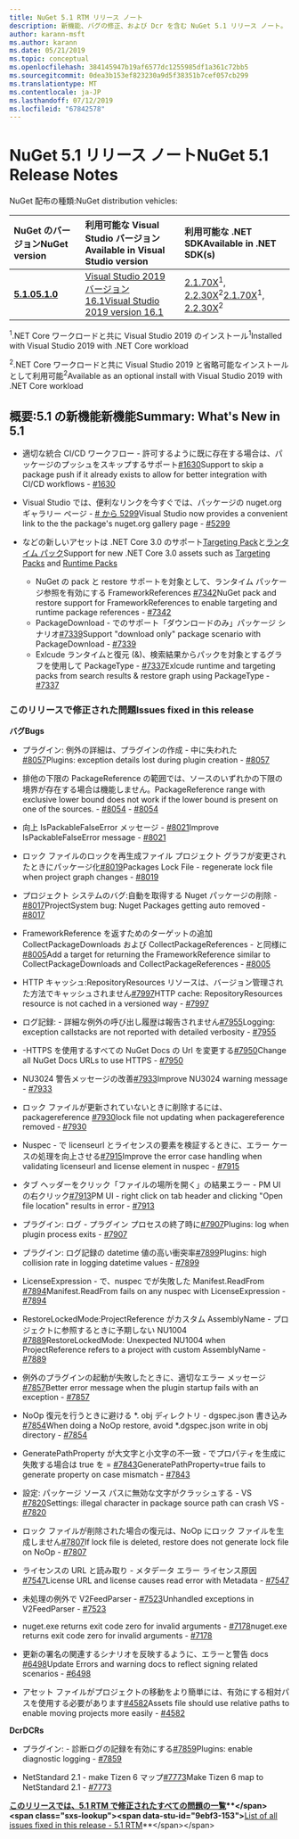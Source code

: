 ```yaml
---
title: NuGet 5.1 RTM リリース ノート
description: 新機能、バグの修正、および Dcr を含む NuGet 5.1 リリース ノート。
author: karann-msft
ms.author: karann
ms.date: 05/21/2019
ms.topic: conceptual
ms.openlocfilehash: 384145947b19af6577dc1255985df1a361c72bb5
ms.sourcegitcommit: 0dea3b153ef823230a9d5f38351b7cef057cb299
ms.translationtype: MT
ms.contentlocale: ja-JP
ms.lasthandoff: 07/12/2019
ms.locfileid: "67842578"
---
```

# <a name="nuget-51-release-notes"></a><span data-ttu-id="9ebf3-103">NuGet 5.1 リリース ノート</span><span class="sxs-lookup"><span data-stu-id="9ebf3-103">NuGet 5.1 Release Notes</span></span>

<span data-ttu-id="9ebf3-104">NuGet 配布の種類:</span><span class="sxs-lookup"><span data-stu-id="9ebf3-104">NuGet distribution vehicles:</span></span>

| <span data-ttu-id="9ebf3-105">NuGet のバージョン</span><span class="sxs-lookup"><span data-stu-id="9ebf3-105">NuGet version</span></span> | <span data-ttu-id="9ebf3-106">利用可能な Visual Studio バージョン</span><span class="sxs-lookup"><span data-stu-id="9ebf3-106">Available in Visual Studio version</span></span>| <span data-ttu-id="9ebf3-107">利用可能な .NET SDK</span><span class="sxs-lookup"><span data-stu-id="9ebf3-107">Available in .NET SDK(s)</span></span>|
|:---|:---|:---|
| [<span data-ttu-id="9ebf3-108">**5.1.0**</span><span class="sxs-lookup"><span data-stu-id="9ebf3-108">**5.1.0**</span></span>](https://nuget.org/downloads) | [<span data-ttu-id="9ebf3-109">Visual Studio 2019 バージョン 16.1</span><span class="sxs-lookup"><span data-stu-id="9ebf3-109">Visual Studio 2019 version 16.1</span></span>](https://visualstudio.microsoft.com/downloads/) | <span data-ttu-id="9ebf3-110">[2.1.70X](https://dotnet.microsoft.com/download/dotnet-core/2.1)<sup>1</sup>, [2.2.30X](https://dotnet.microsoft.com/download/dotnet-core/2.2)<sup>2</sup></span><span class="sxs-lookup"><span data-stu-id="9ebf3-110">[2.1.70X](https://dotnet.microsoft.com/download/dotnet-core/2.1)<sup>1</sup>, [2.2.30X](https://dotnet.microsoft.com/download/dotnet-core/2.2)<sup>2</sup></span></span> |

<span data-ttu-id="9ebf3-111"><sup>1</sup>.NET Core ワークロードと共に Visual Studio 2019 のインストール</span><span class="sxs-lookup"><span data-stu-id="9ebf3-111"><sup>1</sup>Installed with Visual Studio 2019 with .NET Core workload</span></span> 

<span data-ttu-id="9ebf3-112"><sup>2</sup>.NET Core ワークロードと共に Visual Studio 2019 と省略可能なインストールとして利用可能</span><span class="sxs-lookup"><span data-stu-id="9ebf3-112"><sup>2</sup>Available as an optional install with Visual Studio 2019 with .NET Core workload</span></span>

## <a name="summary-whats-new-in-51"></a><span data-ttu-id="9ebf3-113">概要:5.1 の新機能新機能</span><span class="sxs-lookup"><span data-stu-id="9ebf3-113">Summary: What's New in 5.1</span></span>

* <span data-ttu-id="9ebf3-114">適切な統合 CI/CD ワークフロー - 許可するように既に存在する場合は、パッケージのプッシュをスキップするサポート[#1630](https://github.com/NuGet/Home/issues/1630#issuecomment-483461100)</span><span class="sxs-lookup"><span data-stu-id="9ebf3-114">Support to skip a package push if it already exists to allow for better integration with CI/CD workflows - [#1630](https://github.com/NuGet/Home/issues/1630#issuecomment-483461100)</span></span>

* <span data-ttu-id="9ebf3-115">Visual Studio では、便利なリンクを今すぐでは、パッケージの nuget.org ギャラリー ページ - [# から 5299](https://github.com/NuGet/Home/issues/5299#issuecomment-494458510)</span><span class="sxs-lookup"><span data-stu-id="9ebf3-115">Visual Studio now provides a convenient link to the the package's nuget.org gallery page - [#5299](https://github.com/NuGet/Home/issues/5299#issuecomment-494458510)</span></span>

* <span data-ttu-id="9ebf3-116">などの新しいアセットは .NET Core 3.0 のサポート[Targeting Pack](https://github.com/dotnet/cli/issues/10006)と[ランタイム パック](https://github.com/dotnet/cli/issues/10007)</span><span class="sxs-lookup"><span data-stu-id="9ebf3-116">Support for new .NET Core 3.0 assets such as [Targeting Packs](https://github.com/dotnet/cli/issues/10006) and [Runtime Packs](https://github.com/dotnet/cli/issues/10007)</span></span>
  * <span data-ttu-id="9ebf3-117">NuGet の pack と restore サポートを対象として、ランタイム パッケージ参照を有効にする FrameworkReferences [#7342](https://github.com/NuGet/Home/issues/7342)</span><span class="sxs-lookup"><span data-stu-id="9ebf3-117">NuGet pack and restore support for FrameworkReferences to enable targeting and runtime package references - [#7342](https://github.com/NuGet/Home/issues/7342)</span></span>
  * <span data-ttu-id="9ebf3-118">PackageDownload - でのサポート「ダウンロードのみ」パッケージ シナリオ[#7339](https://github.com/NuGet/Home/issues/7339)</span><span class="sxs-lookup"><span data-stu-id="9ebf3-118">Support "download only" package scenario with PackageDownload - [#7339](https://github.com/NuGet/Home/issues/7339)</span></span>
  * <span data-ttu-id="9ebf3-119">Exlcude ランタイムと復元 (&)、検索結果からパックを対象とするグラフを使用して PackageType - [#7337](https://github.com/NuGet/Home/issues/7337)</span><span class="sxs-lookup"><span data-stu-id="9ebf3-119">Exlcude runtime and targeting packs from search results & restore graph using PackageType - [#7337](https://github.com/NuGet/Home/issues/7337)</span></span>

### <a name="issues-fixed-in-this-release"></a><span data-ttu-id="9ebf3-120">このリリースで修正された問題</span><span class="sxs-lookup"><span data-stu-id="9ebf3-120">Issues fixed in this release</span></span>

<span data-ttu-id="9ebf3-121">**バグ**</span><span class="sxs-lookup"><span data-stu-id="9ebf3-121">**Bugs**</span></span>

* <span data-ttu-id="9ebf3-122">プラグイン: 例外の詳細は、プラグインの作成 - 中に失われた[#8057](https://github.com/NuGet/Home/issues/8057)</span><span class="sxs-lookup"><span data-stu-id="9ebf3-122">Plugins:  exception details lost during plugin creation - [#8057](https://github.com/NuGet/Home/issues/8057)</span></span>

* <span data-ttu-id="9ebf3-123">排他の下限の PackageReference の範囲では、ソースのいずれかの下限の境界が存在する場合は機能しません。</span><span class="sxs-lookup"><span data-stu-id="9ebf3-123">PackageReference range with exclusive lower bound does not work if the lower bound is present on one of the sources.</span></span><span data-ttu-id="9ebf3-124"> - [#8054](https://github.com/NuGet/Home/issues/8054)</span><span class="sxs-lookup"><span data-stu-id="9ebf3-124"> - [#8054](https://github.com/NuGet/Home/issues/8054)</span></span>

* <span data-ttu-id="9ebf3-125">向上 IsPackableFalseError メッセージ - [#8021](https://github.com/NuGet/Home/issues/8021)</span><span class="sxs-lookup"><span data-stu-id="9ebf3-125">Improve IsPackableFalseError message - [#8021](https://github.com/NuGet/Home/issues/8021)</span></span>

* <span data-ttu-id="9ebf3-126">ロック ファイルのロックを再生成ファイル プロジェクト グラフが変更されたときにパッケージ化[#8019](https://github.com/NuGet/Home/issues/8019)</span><span class="sxs-lookup"><span data-stu-id="9ebf3-126">Packages Lock File - regenerate lock file when project graph changes - [#8019](https://github.com/NuGet/Home/issues/8019)</span></span>

* <span data-ttu-id="9ebf3-127">プロジェクト システムのバグ:自動を取得する Nuget パッケージの削除 - [#8017](https://github.com/NuGet/Home/issues/8017)</span><span class="sxs-lookup"><span data-stu-id="9ebf3-127">ProjectSystem bug: Nuget Packages getting auto removed - [#8017](https://github.com/NuGet/Home/issues/8017)</span></span>

* <span data-ttu-id="9ebf3-128">FrameworkReference を返すためのターゲットの追加 CollectPackageDownloads および CollectPackageReferences - と同様に[#8005](https://github.com/NuGet/Home/issues/8005)</span><span class="sxs-lookup"><span data-stu-id="9ebf3-128">Add a target for returning the FrameworkReference similar to CollectPackageDownloads and CollectPackageReferences - [#8005](https://github.com/NuGet/Home/issues/8005)</span></span>

* <span data-ttu-id="9ebf3-129">HTTP キャッシュ:RepositoryResources リソースは、バージョン管理された方法でキャッシュされません[#7997](https://github.com/NuGet/Home/issues/7997)</span><span class="sxs-lookup"><span data-stu-id="9ebf3-129">HTTP cache:  RepositoryResources resource is not cached in a versioned way - [#7997](https://github.com/NuGet/Home/issues/7997)</span></span>

* <span data-ttu-id="9ebf3-130">ログ記録: - 詳細な例外の呼び出し履歴は報告されません[#7955](https://github.com/NuGet/Home/issues/7955)</span><span class="sxs-lookup"><span data-stu-id="9ebf3-130">Logging:  exception callstacks are not reported with detailed verbosity - [#7955](https://github.com/NuGet/Home/issues/7955)</span></span>

* <span data-ttu-id="9ebf3-131">-HTTPS を使用するすべての NuGet Docs の Url を変更する[#7950](https://github.com/NuGet/Home/issues/7950)</span><span class="sxs-lookup"><span data-stu-id="9ebf3-131">Change all NuGet Docs URLs to use HTTPS - [#7950](https://github.com/NuGet/Home/issues/7950)</span></span>

* <span data-ttu-id="9ebf3-132">NU3024 警告メッセージの改善[#7933](https://github.com/NuGet/Home/issues/7933)</span><span class="sxs-lookup"><span data-stu-id="9ebf3-132">Improve NU3024 warning message - [#7933](https://github.com/NuGet/Home/issues/7933)</span></span>

* <span data-ttu-id="9ebf3-133">ロック ファイルが更新されていないときに削除するには、packagereference [#7930](https://github.com/NuGet/Home/issues/7930)</span><span class="sxs-lookup"><span data-stu-id="9ebf3-133">lock file not updating when packagereference removed - [#7930](https://github.com/NuGet/Home/issues/7930)</span></span>

* <span data-ttu-id="9ebf3-134">Nuspec - で licenseurl とライセンスの要素を検証するときに、エラー ケースの処理を向上させる[#7915](https://github.com/NuGet/Home/issues/7915)</span><span class="sxs-lookup"><span data-stu-id="9ebf3-134">Improve the error case handling when validating licenseurl and license element in nuspec - [#7915](https://github.com/NuGet/Home/issues/7915)</span></span>

* <span data-ttu-id="9ebf3-135">タブ ヘッダーをクリック「ファイルの場所を開く」の結果エラー - PM UI の右クリック[#7913](https://github.com/NuGet/Home/issues/7913)</span><span class="sxs-lookup"><span data-stu-id="9ebf3-135">PM UI - right click on tab header and clicking "Open file location" results in error - [#7913](https://github.com/NuGet/Home/issues/7913)</span></span>

* <span data-ttu-id="9ebf3-136">プラグイン: ログ - プラグイン プロセスの終了時に[#7907](https://github.com/NuGet/Home/issues/7907)</span><span class="sxs-lookup"><span data-stu-id="9ebf3-136">Plugins:  log when plugin process exits - [#7907](https://github.com/NuGet/Home/issues/7907)</span></span>

* <span data-ttu-id="9ebf3-137">プラグイン: ログ記録の datetime 値の高い衝突率[#7899](https://github.com/NuGet/Home/issues/7899)</span><span class="sxs-lookup"><span data-stu-id="9ebf3-137">Plugins:  high collision rate in logging datetime values - [#7899](https://github.com/NuGet/Home/issues/7899)</span></span>

* <span data-ttu-id="9ebf3-138">LicenseExpression - で、nuspec でが失敗した Manifest.ReadFrom [#7894](https://github.com/NuGet/Home/issues/7894)</span><span class="sxs-lookup"><span data-stu-id="9ebf3-138">Manifest.ReadFrom fails on any nuspec with LicenseExpression - [#7894](https://github.com/NuGet/Home/issues/7894)</span></span>

* <span data-ttu-id="9ebf3-139">RestoreLockedMode:ProjectReference がカスタム AssemblyName - プロジェクトに参照するときに予期しない NU1004 [#7889](https://github.com/NuGet/Home/issues/7889)</span><span class="sxs-lookup"><span data-stu-id="9ebf3-139">RestoreLockedMode: Unexpected NU1004 when ProjectReference refers to a project with custom AssemblyName - [#7889](https://github.com/NuGet/Home/issues/7889)</span></span>

* <span data-ttu-id="9ebf3-140">例外のプラグインの起動が失敗したときに、適切なエラー メッセージ[#7857](https://github.com/NuGet/Home/issues/7857)</span><span class="sxs-lookup"><span data-stu-id="9ebf3-140">Better error message when the plugin startup fails with an exception - [#7857](https://github.com/NuGet/Home/issues/7857)</span></span>

* <span data-ttu-id="9ebf3-141">NoOp 復元を行うときに避ける \*. obj ディレクトリ - dgspec.json 書き込み[#7854](https://github.com/NuGet/Home/issues/7854)</span><span class="sxs-lookup"><span data-stu-id="9ebf3-141">When doing a NoOp restore, avoid \*.dgspec.json write in obj directory - [#7854](https://github.com/NuGet/Home/issues/7854)</span></span>

* <span data-ttu-id="9ebf3-142">GeneratePathProperty が大文字と小文字の不一致 - でプロパティを生成に失敗する場合は true を = [#7843](https://github.com/NuGet/Home/issues/7843)</span><span class="sxs-lookup"><span data-stu-id="9ebf3-142">GeneratePathProperty=true fails to generate property on case mismatch - [#7843](https://github.com/NuGet/Home/issues/7843)</span></span>

* <span data-ttu-id="9ebf3-143">設定: パッケージ ソース パスに無効な文字がクラッシュする - VS [#7820](https://github.com/NuGet/Home/issues/7820)</span><span class="sxs-lookup"><span data-stu-id="9ebf3-143">Settings:  illegal character in package source path can crash VS - [#7820](https://github.com/NuGet/Home/issues/7820)</span></span>

* <span data-ttu-id="9ebf3-144">ロック ファイルが削除された場合の復元は、NoOp にロック ファイルを生成しません[#7807](https://github.com/NuGet/Home/issues/7807)</span><span class="sxs-lookup"><span data-stu-id="9ebf3-144">If lock file is deleted, restore does not generate lock file on NoOp  - [#7807](https://github.com/NuGet/Home/issues/7807)</span></span>

* <span data-ttu-id="9ebf3-145">ライセンスの URL と読み取り - メタデータ エラー ライセンス原因[#7547](https://github.com/NuGet/Home/issues/7547)</span><span class="sxs-lookup"><span data-stu-id="9ebf3-145">License URL and license causes read error with Metadata - [#7547](https://github.com/NuGet/Home/issues/7547)</span></span>

* <span data-ttu-id="9ebf3-146">未処理の例外で V2FeedParser - [#7523](https://github.com/NuGet/Home/issues/7523)</span><span class="sxs-lookup"><span data-stu-id="9ebf3-146">Unhandled exceptions in V2FeedParser - [#7523](https://github.com/NuGet/Home/issues/7523)</span></span>

* <span data-ttu-id="9ebf3-147">nuget.exe returns exit code zero for invalid arguments - [#7178](https://github.com/NuGet/Home/issues/7178)</span><span class="sxs-lookup"><span data-stu-id="9ebf3-147">nuget.exe returns exit code zero for invalid arguments - [#7178](https://github.com/NuGet/Home/issues/7178)</span></span>

* <span data-ttu-id="9ebf3-148">更新の署名の関連するシナリオを反映するように、エラーと警告 docs [#6498](https://github.com/NuGet/Home/issues/6498)</span><span class="sxs-lookup"><span data-stu-id="9ebf3-148">Update Errors and warning docs to reflect signing related scenarios - [#6498](https://github.com/NuGet/Home/issues/6498)</span></span>

* <span data-ttu-id="9ebf3-149">アセット ファイルがプロジェクトの移動をより簡単には、有効にする相対パスを使用する必要があります[#4582](https://github.com/NuGet/Home/issues/4582)</span><span class="sxs-lookup"><span data-stu-id="9ebf3-149">Assets file should use relative paths to enable moving projects more easily - [#4582](https://github.com/NuGet/Home/issues/4582)</span></span>

<span data-ttu-id="9ebf3-150">**Dcr**</span><span class="sxs-lookup"><span data-stu-id="9ebf3-150">**DCRs**</span></span>

* <span data-ttu-id="9ebf3-151">プラグイン: - 診断ログの記録を有効にする[#7859](https://github.com/NuGet/Home/issues/7859)</span><span class="sxs-lookup"><span data-stu-id="9ebf3-151">Plugins:  enable diagnostic logging - [#7859](https://github.com/NuGet/Home/issues/7859)</span></span>

* <span data-ttu-id="9ebf3-152">NetStandard 2.1 - make Tizen 6 マップ[#7773](https://github.com/NuGet/Home/issues/7773)</span><span class="sxs-lookup"><span data-stu-id="9ebf3-152">Make Tizen 6 map to NetStandard 2.1 - [#7773](https://github.com/NuGet/Home/issues/7773)</span></span>

<span data-ttu-id="9ebf3-153">**[このリリースでは、5.1 RTM で修正されたすべての問題の一覧](https://github.com/nuget/home/issues?q=is%3Aissue+is%3Aclosed+milestone%3A%225.1")**</span><span class="sxs-lookup"><span data-stu-id="9ebf3-153">**[List of all issues fixed in this release - 5.1 RTM](https://github.com/nuget/home/issues?q=is%3Aissue+is%3Aclosed+milestone%3A%225.1")**</span></span>

